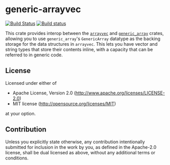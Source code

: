 # generic-arrayvec

[![Build Status](https://travis-ci.org/Seeker14491/generic-arrayvec.svg?branch=master)](https://travis-ci.org/Seeker14491/generic-arrayvec)
[![Build status](https://ci.appveyor.com/api/projects/status/3bdv9mf81pftwkbh?svg=true)](https://ci.appveyor.com/project/Seeker14491/generic-arrayvec)

This crate provides interop between the [`arrayvec`](https://crates.io/crates/arrayvec) and [`generic_array`](https://crates.io/crates/generic-array/) crates, allowing you to use `generic_array`'s `GenericArray` datatype as the backing storage for the data structures in `arrayvec`. This lets you have vector and string types that store their contents inline, with a capacity that can be referred to in generic code.

## License

Licensed under either of

 * Apache License, Version 2.0
   (http://www.apache.org/licenses/LICENSE-2.0)
 * MIT license
   (http://opensource.org/licenses/MIT)

at your option.

## Contribution

Unless you explicitly state otherwise, any contribution intentionally submitted
for inclusion in the work by you, as defined in the Apache-2.0 license, shall be
dual licensed as above, without any additional terms or conditions.
